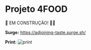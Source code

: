 # Projeto 4FOOD

👷  EM CONSTRUÇÃO! 👷‍♀️



**Surge:** https://adjoining-taste.surge.sh/

**Print:** 
![print](https://user-images.githubusercontent.com/88038506/131919832-90bbc91f-6a9f-428f-82fe-054598a1b5ac.png)

